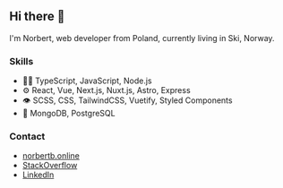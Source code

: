 ## Hi there 👋
I'm Norbert, web developer from Poland, currently living in Ski, Norway.

### Skills
- 👨‍💻 TypeScript, JavaScript, Node.js
- ⚙️ React, Vue, Next.js, Nuxt.js, Astro, Express
- 👁️ SCSS, CSS, TailwindCSS, Vuetify, Styled Components
- 💽 MongoDB, PostgreSQL

### Contact
- [norbertb.online](https://norbertb.online)
- [StackOverflow](https://stackoverflow.com/users/17151859/norbert) 
- [LinkedIn](https://www.linkedin.com/in/norbert-bednarczyk-931692227/)

